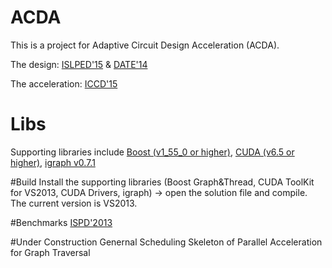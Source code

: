 # ACDA
This is a project for Adaptive Circuit Design Acceleration (ACDA).

The design: [ISLPED'15](http://ieeexplore.ieee.org/xpl/articleDetails.jsp?reload=true&arnumber=7273501) & 
            [DATE'14](http://ieeexplore.ieee.org/xpl/login.jsp?tp=&arnumber=7092645)
            
The acceleration: [ICCD'15](http://ieeexplore.ieee.org/xpl/login.jsp?tp=&arnumber=7357180)

# Libs
Supporting libraries include [Boost (v1_55_0 or higher)](http://www.boost.org/), [CUDA (v6.5 or higher)](https://developer.nvidia.com/cuda-toolkit), [igraph v0.7.1](http://igraph.org/c/)

#Build
Install the supporting libraries (Boost Graph&Thread, CUDA ToolKit for VS2013, CUDA Drivers, igraph) -> open the solution file and compile. The current version is VS2013.

#Benchmarks
[ISPD'2013](http://www.ispd.cc/contests/13/ispd2013_contest.html)

#Under Construction
Genernal Scheduling Skeleton of Parallel Acceleration for Graph Traversal
